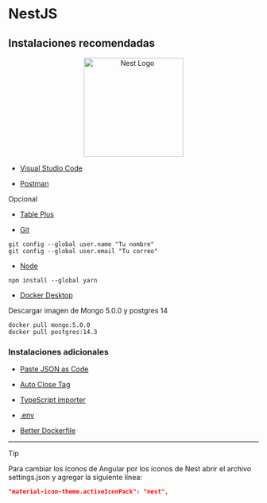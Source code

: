 # NestJS

## Instalaciones recomendadas

<p align="center">
  <a href="http://nestjs.com/" target="blank"><img src="https://nestjs.com/img/logo-small.svg" width="200" alt="Nest Logo" /></a>
</p>

- [Visual Studio Code](https://code.visualstudio.com/)

- [Postman](https://www.postman.com/downloads/)

Opcional

- [Table Plus](https://tableplus.com/)

- [Git](https://git-scm.com/)

```
git config --global user.name "Tu nombre"
git config --global user.email "Tu correo"
```

- [Node](https://nodejs.org/es/)

```opcional - Yarn
npm install --global yarn
```

- [Docker Desktop](https://www.docker.com/get-started)

Descargar imagen de Mongo 5.0.0 y postgres 14

```
docker pull mongo:5.0.0
docker pull postgres:14.3
```

### Instalaciones adicionales

- [Paste JSON as Code](https://marketplace.visualstudio.com/items?itemName=quicktype.quicktype)

- [Auto Close Tag](https://marketplace.visualstudio.com/items?itemName=formulahendry.auto-close-tag)

- [TypeScript importer](https://marketplace.visualstudio.com/items?itemName=pmneo.tsimporter)

- [.env](https://marketplace.visualstudio.com/items?itemName=mikestead.dotenv)

- [Better Dockerfile](https://marketplace.visualstudio.com/items?itemName=jeff-hykin.better-dockerfile-syntax)

---

> [!TIP]
> Para cambiar los íconos de Angular por los íconos de Nest abrir el archivo settings.json y agregar la siguiente línea:
>
> ```json
> "material-icon-theme.activeIconPack": "nest",
> ```
